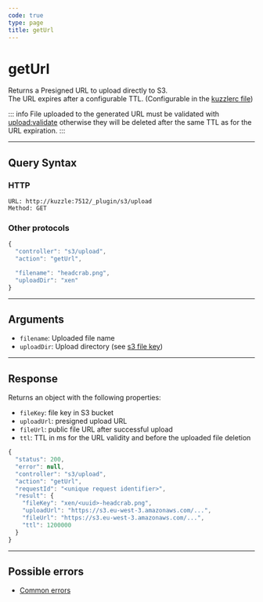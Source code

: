```yaml
---
code: true
type: page
title: getUrl
---
```


# getUrl

Returns a Presigned URL to upload directly to S3.  
The URL expires after a configurable TTL. (Configurable in the [kuzzlerc file](/official-plugins/s3/1/essentials/installation#plugin-configuration))

::: info
File uploaded to the generated URL must be validated with [upload:validate](/official-plugins/s3/1/controllers/upload/validate) otherwise they will be deleted after the same TTL as for the URL expiration.
:::

---

## Query Syntax

### HTTP

```http
URL: http://kuzzle:7512/_plugin/s3/upload
Method: GET
```

### Other protocols

```js
{
  "controller": "s3/upload",
  "action": "getUrl",

  "filename": "headcrab.png",
  "uploadDir": "xen"
}
```

---

## Arguments

- `filename`: Uploaded file name
- `uploadDir`: Upload directory (see [s3 file key](https://docs.aws.amazon.com/AmazonS3/latest/dev/UsingMetadata.html#object-keys))

---

## Response

Returns an object with the following properties:

- `fileKey`: file key in S3 bucket
- `uploadUrl`: presigned upload URL
- `fileUrl`: public file URL after successful upload
- `ttl`: TTL in ms for the URL validity and before the uploaded file deletion

```js
{
  "status": 200,
  "error": null,
  "controller": "s3/upload",
  "action": "getUrl",
  "requestId": "<unique request identifier>",
  "result": {
    "fileKey": "xen/<uuid>-headcrab.png",
    "uploadUrl": "https://s3.eu-west-3.amazonaws.com/...",
    "fileUrl": "https://s3.eu-west-3.amazonaws.com/...",
    "ttl": 1200000
  }
}
```

---

## Possible errors

- [Common errors](/core/1/api/essentials/errors#common-errors)
